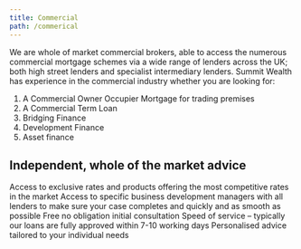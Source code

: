 ```yaml
---
title: Commercial
path: /commerical
---
```


We are whole of market commercial brokers, able to access the numerous commercial mortgage schemes via a wide range of lenders across the UK; both high street lenders and specialist intermediary lenders. Summit Wealth has experience in the commercial industry whether you are looking for:

1. A Commercial Owner Occupier Mortgage for trading premises
1. A Commercial Term Loan 
1. Bridging Finance
1. Development Finance
1. Asset finance 

## Independent, whole of the market advice

Access to exclusive rates and products offering the most competitive rates in the market
Access to specific business development managers with all lenders to make sure your case completes and quickly and as smooth as possible
Free no obligation initial consultation
Speed of service – typically our loans are fully approved within 7-10 working days 
Personalised advice tailored to your individual needs